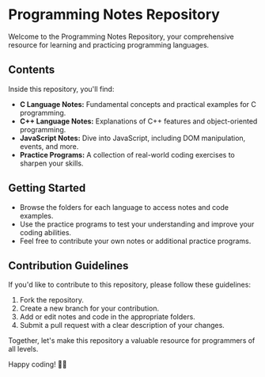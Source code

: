 # Programming Notes Repository

Welcome to the Programming Notes Repository, your comprehensive resource for learning and practicing programming languages.

## Contents

Inside this repository, you'll find:

- **C Language Notes:** Fundamental concepts and practical examples for C programming.
- **C++ Language Notes:** Explanations of C++ features and object-oriented programming.
- **JavaScript Notes:** Dive into JavaScript, including DOM manipulation, events, and more.
- **Practice Programs:** A collection of real-world coding exercises to sharpen your skills.

## Getting Started

- Browse the folders for each language to access notes and code examples.
- Use the practice programs to test your understanding and improve your coding abilities.
- Feel free to contribute your own notes or additional practice programs.

## Contribution Guidelines

If you'd like to contribute to this repository, please follow these guidelines:

1. Fork the repository.
2. Create a new branch for your contribution.
3. Add or edit notes and code in the appropriate folders.
4. Submit a pull request with a clear description of your changes.

Together, let's make this repository a valuable resource for programmers of all levels.

Happy coding! 🚀📝
